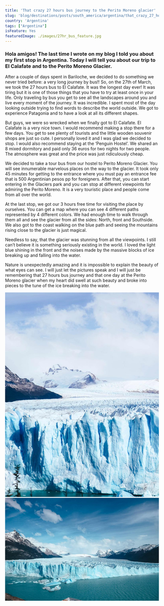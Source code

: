 ```yaml
---
title: 'That crazy 27 hours bus journey to the Perito Moreno glacier'
slug: 'blog/destinations/posts/south_america/argentina/that_crazy_27_hours_bus_journey_to_the_perito_moreno_glacier/'
country: 'Argentina'
tags: ["Argentina"]
isFeature: Yes
featuredImage: ./images/27hr_bus_feature.jpg
---
```


<div class='post-text'>

### Hola amigos! The last time I wrote on my blog I told you about my first stop in Argentina. Today I will tell you about our trip to El Calafate and to the Perito Moreno Glacier.

After a couple of days spent in Bariloche, we decided to do something we never tried before: a very long journey by bus!! So, on the 27th of March, we took the 27 hours bus to El Calafate. It was the longest day ever! It was tiring but it is one of those things that you have to try at least once in your life. Only traveling by bus you get to see all the landscapes around you and live every moment of the journey. It was incredible. I spent most of the day looking outside trying to find words to describe the world outside. We got to experience Patagonia and to have a look at all its different shapes.

But guys, we were so wrecked when we finally got to El Calafate. El Calafate is a very nice town. I would recommend making a stop there for a few days. You get to see plenty of tourists and the little wooden souvenir shops are just so cute. I personally loved it and I was glad we decided to stop. I would also recommend staying at the ‘Penguin Hostel’. We shared an 8 mixed dormitory and paid only 36 euros for two nights for two people. The atmosphere was great and the price was just ridiculously cheap.

We decided to take a tour bus from our hostel to Perito Moreno Glacier. You will see innumerable marvelous places on the way to the glacier. It took only 45 minutes for getting to the entrance where you must pay an entrance fee that is 500 Argentinian pesos pp for foreigners. After that, you can start entering in the Glaciers park and you can stop at different viewpoints for admiring the Perito Moreno. It is a very touristic place and people come from all over the world.

At the last stop, we got our 3 hours free time for visiting the place by ourselves. You can get a map where you can see 4 different paths represented by 4 different colors. We had enough time to walk through them all and see the glacier from all the sides: North, front and Southside. We also got to the coast walking on the blue path and seeing the mountains rising close to the glacier is just magical.

Needless to say, that the glacier was stunning from all the viewpoints. I still can’t believe it is something seriously existing in the world. I loved the light blue shining in the front and the noises made by the massive blocks of ice breaking up and falling into the water.

Nature is unexpectedly amazing and it is impossible to explain the beauty of what eyes can see. I will just let the pictures speak and I will just be remembering that 27 hours bus journey and that one day at the Perito Moreno glacier when my heart did swell at such beauty and broke into pieces to the tune of the ice breaking into the water.

</div>

<div class='post-images'>

![Image](./images/27hr_bus_01.jpg)
![Image](./images/27hr_bus__02.jpg)

</div>